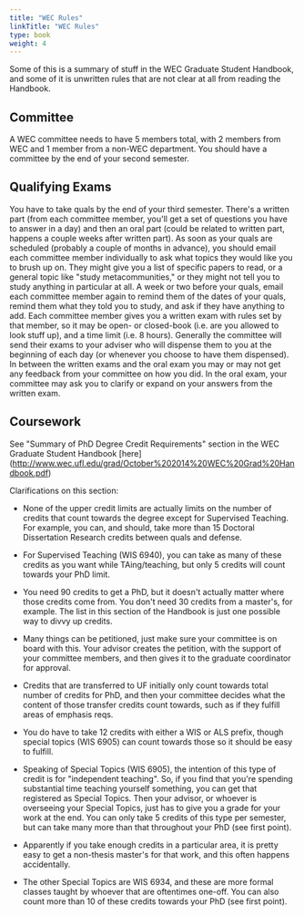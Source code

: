 ```yaml
---
title: "WEC Rules"
linkTitle: "WEC Rules"
type: book
weight: 4
---
```


Some of this is a summary of stuff in the WEC Graduate Student Handbook, and some of it is unwritten rules that are not clear at all from reading the Handbook. 

## Committee

A WEC committee needs to have 5 members total, with 2 members from WEC and 1 member from a non-WEC department. You should have a committee by the end of your second semester. 


## Qualifying Exams

You have to take quals by the end of your third semester. There's a written part (from each committee member, you'll get a set of questions you have to answer in a day) and then an oral part (could be related to written part, happens a couple weeks after written part). As soon as your quals are scheduled (probably a couple of months in advance), you should email each committee member individually to ask what topics they would like you to brush up on. They might give you a list of specific papers to read, or a general topic like "study metacommunities," or they might not tell you to study anything in particular at all. A week or two before your quals, email each committee member again to remind them of the dates of your quals, remind them what they told you to study, and ask if they have anything to add. Each committee member gives you a written exam with rules set by that member, so it may be open- or closed-book (i.e. are you allowed to look stuff up), and a time limit (i.e. 8 hours). Generally the committee will send their exams to your adviser who will dispense them to you at the beginning of each day (or whenever you choose to have them dispensed). In between the written exams and the oral exam you may or may not get any feedback from your committee on how you did. In the oral exam, your committee may ask you to clarify or expand on your answers from the written exam. 


## Coursework

See "Summary of PhD Degree Credit Requirements" section in the WEC Graduate Student Handbook [here] (http://www.wec.ufl.edu/grad/October%202014%20WEC%20Grad%20Handbook.pdf)

Clarifications on this section: 

* None of the upper credit limits are actually limits on the number of credits that count towards the degree except for Supervised Teaching. For example, you can, and should, take more than 15 Doctoral Dissertation Research credits between quals and defense. 

* For Supervised Teaching (WIS 6940), you can take as many of these credits as you want while TAing/teaching, but only 5 credits will count towards your PhD limit. 

* You need 90 credits to get a PhD, but it doesn't actually matter where those credits come from. You don't need 30 credits from a master's, for example. The list in this section of the Handbook is just one possible way to divvy up credits. 

* Many things can be petitioned, just make sure your committee is on board with this. Your advisor creates the petition, with the support of your committee members, and then gives it to the graduate coordinator for approval. 

* Credits that are transferred to UF initially only count towards total number of credits for PhD, and then your committee decides what the content of those transfer credits count towards, such as if they fulfill areas of emphasis reqs. 

* You do have to take 12 credits with either a WIS or ALS prefix, though special topics (WIS 6905) can count towards those so it should be easy to fulfill. 

* Speaking of Special Topics (WIS 6905), the intention of this type of credit is for "independent teaching". So, if you find that you're spending substantial time teaching yourself something, you can get that registered as Special Topics. Then your advisor, or whoever is overseeing your Special Topics, just has to give you a grade for your work at the end. You can only take 5 credits of this type per semester, but can take many more than that throughout your PhD (see first point). 

* Apparently if you take enough credits in a particular area, it is pretty easy to get a non-thesis master's for that work, and this often happens accidentally. 

* The other Special Topics are WIS 6934, and these are more formal classes taught by whoever that are oftentimes one-off. You can also count more than 10 of these credits towards your PhD (see first point). 
